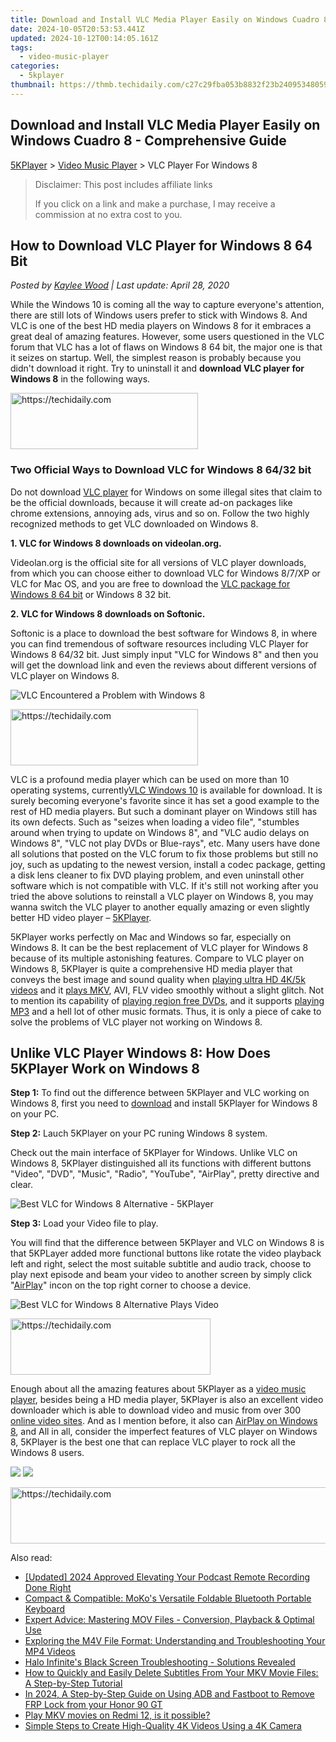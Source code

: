 ```yaml
---
title: Download and Install VLC Media Player Easily on Windows Cuadro 8 - Comprehensive Guide
date: 2024-10-05T20:53:53.441Z
updated: 2024-10-12T00:14:05.161Z
tags:
  - video-music-player
categories:
  - 5kplayer
thumbnail: https://thmb.techidaily.com/c27c29fba053b8832f23b24095348059aefd5880debbcb1a483191d3fe3d1075.jpg
---
```


## Download and Install VLC Media Player Easily on Windows Cuadro 8 - Comprehensive Guide

[5KPlayer](https://tools.techidaily.com/5kplayer/products/) \> [Video Music Player](https://tools.techidaily.com/5kplayer/video-music-player/) \> VLC Player For Windows 8

>  Disclaimer: This post includes affiliate links
>
>  If you click on a link and make a purchase, I may receive a commission at no extra cost to you.
>

## How to Download VLC Player for Windows 8 64 Bit

 _Posted by [Kaylee Wood](https://www.quora.com/profile/Amanda-Hu-21) | Last update: April 28, 2020_

While the Windows 10 is coming all the way to capture everyone's attention, there are still lots of Windows users prefer to stick with Windows 8\. And VLC is one of the best HD media players on Windows 8 for it embraces a great deal of amazing features. However, some users questioned in the VLC forum that VLC has a lot of flaws on Windows 8 64 bit, the major one is that it seizes on startup. Well, the simplest reason is probably because you didn't download it right. Try to uninstall it and **download VLC player for Windows 8** in the following ways.

<!-- affiliate ads begin -->
<a href="https://aligracehair.sjv.io/c/5597632/2115932/19272" target="_top" id="2115932">
  <img src="//a.impactradius-go.com/display-ad/19272-2115932" border="0" alt="https://techidaily.com" width="300" height="90"/>
</a>
<img height="0" width="0" src="https://aligracehair.sjv.io/i/5597632/2115932/19272" style="position:absolute;visibility:hidden;" border="0" />
<!-- affiliate ads end -->

### Two Official Ways to Download VLC for Windows 8 64/32 bit

Do not download [VLC player](https://tools.techidaily.com/5kplayer/products/) for Windows on some illegal sites that claim to be the official downloads, because it will create ad-on packages like chrome extensions, annoying ads, virus and so on. Follow the two highly recognized methods to get VLC downloaded on Windows 8\. 

**1\. VLC for Windows 8 downloads on videolan.org.**

Videolan.org is the official site for all versions of VLC player downloads, from which you can choose either to download VLC for Windows 8/7/XP or VLC for Mac OS, and you are free to download the [VLC package for Windows 8 64 bit](https://tools.techidaily.com/5kplayer/video-music-player/) or Windows 8 32 bit. 

**2\. VLC for Windows 8 downloads on Softonic.**

Softonic is a place to download the best software for Windows 8, in where you can find tremendous of software resources including VLC Player for Windows 8 64/32 bit. Just simply input "VLC for Windows 8" and then you will get the download link and even the reviews about different versions of VLC player on Windows 8.

![VLC Encountered a Problem with Windows 8](https://www.5kplayer.com/video-music-player/img/vlc-player-windows-8-xsy-050703.jpg) 

<!-- affiliate ads begin -->
<a href="https://homestyler.sjv.io/c/5597632/1943648/22993" target="_top" id="1943648">
  <img src="//a.impactradius-go.com/display-ad/22993-1943648" border="0" alt="https://techidaily.com" width="300" height="90"/>
</a>
<img height="0" width="0" src="https://homestyler.sjv.io/i/5597632/1943648/22993" style="position:absolute;visibility:hidden;" border="0" />
<!-- affiliate ads end -->

VLC is a profound media player which can be used on more than 10 operating systems, currently[VLC Windows 10](https://tools.techidaily.com/5kplayer/video-music-player/) is available for download. It is surely becoming everyone's favorite since it has set a good example to the rest of HD media players. But such a dominant player on Windows still has its own defects. Such as "seizes when loading a video file", "stumbles around when trying to update on Windows 8", and "VLC audio delays on Windows 8", "VLC not play DVDs or Blue-rays", etc. Many users have done all solutions that posted on the VLC forum to fix those problems but still no joy, such as updating to the newest version, install a codec package, getting a disk lens cleaner to fix DVD playing problem, and even uninstall other software which is not compatible with VLC. If it's still not working after you tried the above solutions to reinstall a VLC player on Windows 8, you may wanna switch the VLC player to another equally amazing or even slightly better HD video player – [5KPlayer](https://tools.techidaily.com/5kplayer/products/). 

5KPlayer works perfectly on Mac and Windows so far, especially on Windows 8\. It can be the best replacement of VLC player for Windows 8 because of its multiple astonishing features. Compare to VLC player on Windows 8, 5KPlayer is quite a comprehensive HD media player that conveys the best image and sound quality when [playing ultra HD 4K/5k videos](https://tools.techidaily.com/5kplayer/video-music-player/) and it [plays MKV](https://tools.techidaily.com/5kplayer/video-music-player/), AVI, FLV video smoothly without a slight glitch. Not to mention its capability of [playing region free DVDs](https://tools.techidaily.com/5kplayer/video-music-player/), and it supports [playing MP3](https://tools.techidaily.com/5kplayer/video-music-player/) and a hell lot of other music formats. Thus, it is only a piece of cake to solve the problems of VLC player not working on Windows 8.

## Unlike VLC Player Windows 8: How Does 5KPlayer Work on Windows 8

**Step 1:** To find out the difference between 5KPlayer and VLC working on Windows 8, first you need to [download](https://tools.techidaily.com/5kplayer/products/) and install 5KPlayer for Windows 8 on your PC.

**Step 2:** Lauch 5KPlayer on your PC runing Windows 8 system.

Check out the main interface of 5KPlayer for Windows. Unlike VLC on Windows 8, 5KPlayer distinguished all its functions with different buttons "Video", "DVD", "Music", "Radio", "YouTube", "AirPlay", pretty directive and clear.

![Best VLC for Windows 8 Alternative - 5KPlayer](https://www.5kplayer.com/video-music-player/img/vlc-player-windows-8-xsy-050701.jpg) 

**Step 3:** Load your Video file to play.

You will find that the difference between 5KPlayer and VLC on Windows 8 is that 5KPLayer added more functional buttons like rotate the video playback left and right, select the most suitable subtitle and audio track, choose to play next episode and beam your video to another screen by simply click "[AirPlay](https://tools.techidaily.com/5kplayer/airplay/)" incon on the top right corner to choose a device.

![Best VLC for Windows 8 Alternative Plays Video](https://www.5kplayer.com/video-music-player/img/vlc-player-windows-8-xsy-050702.jpg) 

<!-- affiliate ads begin -->
<a href="https://wigfever.sjv.io/c/5597632/2014853/22899" target="_top" id="2014853">
  <img src="//a.impactradius-go.com/display-ad/22899-2014853" border="0" alt="https://techidaily.com" width="320" height="90"/>
</a>
<img height="0" width="0" src="https://wigfever.sjv.io/i/5597632/2014853/22899" style="position:absolute;visibility:hidden;" border="0" />
<!-- affiliate ads end -->

Enough about all the amazing features about 5KPlayer as a [video music player](https://tools.techidaily.com/5kplayer/video-music-player/), besides being a HD media player, 5KPlayer is also an excellent video downloader which is able to download video and music from over 300 [online video sites](https://tools.techidaily.com/5kplayer/youtube-download/). And as I mention before, it also can [AirPlay on Windows 8](https://tools.techidaily.com/5kplayer/airplay/), and All in all, consider the imperfect features of VLC player on Windows 8, 5KPlayer is the best one that can replace VLC player to rock all the Windows 8 users.

[![](https://www.5kplayer.com/video-music-player/../button/freedownwhitewin.png)](https://tools.techidaily.com/5kplayer/products/) [![](https://www.5kplayer.com/video-music-player/../button/freedownbackmac.png)](https://tools.techidaily.com/5kplayer/products/)

<!-- affiliate ads begin -->
<a href="https://appsumo.8odi.net/c/5597632/2082536/7443" target="_top" id="2082536">
  <img src="//a.impactradius-go.com/display-ad/7443-2082536" border="0" alt="https://techidaily.com" width="728" height="90"/>
</a>
<img height="0" width="0" src="https://appsumo.8odi.net/i/5597632/2082536/7443" style="position:absolute;visibility:hidden;" border="0" />
<!-- affiliate ads end -->

<ins class="adsbygoogle"
     style="display:block"
     data-ad-format="autorelaxed"
     data-ad-client="ca-pub-7571918770474297"
     data-ad-slot="1223367746"></ins>

<ins class="adsbygoogle"
     style="display:block"
     data-ad-client="ca-pub-7571918770474297"
     data-ad-slot="8358498916"
     data-ad-format="auto"
     data-full-width-responsive="true"></ins>

<span class="atpl-alsoreadstyle">Also read:</span>
<div><ul>
<li><a href="https://screen-recording.techidaily.com/updated-2024-approved-elevating-your-podcast-remote-recording-done-right/"><u>[Updated] 2024 Approved Elevating Your Podcast Remote Recording Done Right</u></a></li>
<li><a href="https://buynow-marvelous.techidaily.com/compact-and-compatible-mokos-versatile-foldable-bluetooth-portable-keyboard/"><u>Compact & Compatible: MoKo's Versatile Foldable Bluetooth Portable Keyboard</u></a></li>
<li><a href="https://media-tips.techidaily.com/expert-advice-mastering-mov-files-conversion-playback-and-optimal-use/"><u>Expert Advice: Mastering MOV Files - Conversion, Playback & Optimal Use</u></a></li>
<li><a href="https://media-tips.techidaily.com/exploring-the-m4v-file-format-understanding-and-troubleshooting-your-mp4-videos/"><u>Exploring the M4V File Format: Understanding and Troubleshooting Your MP4 Videos</u></a></li>
<li><a href="https://win-able.techidaily.com/1723012162014-halo-infinites-black-screen-troubleshooting-solutions-revealed/"><u>Halo Infinite's Black Screen Troubleshooting - Solutions Revealed</u></a></li>
<li><a href="https://media-tips.techidaily.com/how-to-quickly-and-easily-delete-subtitles-from-your-mkv-movie-files-a-step-by-step-tutorial/"><u>How to Quickly and Easily Delete Subtitles From Your MKV Movie Files: A Step-by-Step Tutorial</u></a></li>
<li><a href="https://bypass-frp.techidaily.com/in-2024-a-step-by-step-guide-on-using-adb-and-fastboot-to-remove-frp-lock-from-your-honor-90-gt-by-drfone-android/"><u>In 2024, A Step-by-Step Guide on Using ADB and Fastboot to Remove FRP Lock from your Honor 90 GT</u></a></li>
<li><a href="https://review-topics.techidaily.com/play-mkv-movies-on-redmi-12-is-it-possible-by-aiseesoft-video-converter-play-mkv-on-android/"><u>Play MKV movies on Redmi 12, is it possible?</u></a></li>
<li><a href="https://media-tips.techidaily.com/simple-steps-to-create-high-quality-4k-videos-using-a-4k-camera/"><u>Simple Steps to Create High-Quality 4K Videos Using a 4K Camera</u></a></li>
</ul></div>

